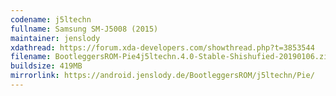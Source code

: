```yaml
---
codename: j5ltechn
fullname: Samsung SM-J5008 (2015)
maintainer: jenslody
xdathread: https://forum.xda-developers.com/showthread.php?t=3853544
filename: BootleggersROM-Pie4j5ltechn.4.0-Stable-Shishufied-20190106.zip
buildsize: 419MB
mirrorlink: https://android.jenslody.de/BootleggersROM/j5ltechn/Pie/
---
```


